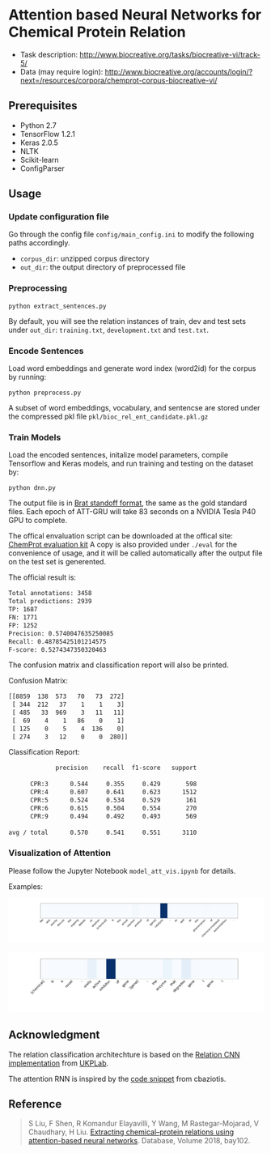 # Attention based Neural Networks for Chemical Protein Relation

* Task description: http://www.biocreative.org/tasks/biocreative-vi/track-5/
* Data (may require login): http://www.biocreative.org/accounts/login/?next=/resources/corpora/chemprot-corpus-biocreative-vi/


## Prerequisites

* Python 2.7
* TensorFlow 1.2.1
* Keras 2.0.5
* NLTK
* Scikit-learn
* ConfigParser

## Usage

### Update configuration file
 Go through the config file `config/main_config.ini` to modify the
 following paths
 accordingly.
 * `corpus_dir`: unzipped corpus directory
 * `out_dir`: the output directory of preprocessed file

### Preprocessing
```
python extract_sentences.py
```

By default, you will see the relation instances of train, dev and test
sets under `out_dir`: `training.txt`, `development.txt` and `test.txt`.

### Encode Sentences

Load word embeddings and generate word index (word2id) for the corpus by
 running:
```
python preprocess.py
```

A subset of word embeddings, vocabulary, and sentencse are stored under
the compressed pkl file
 `pkl/bioc_rel_ent_candidate.pkl.gz`

### Train Models

Load the encoded sentences, initalize model parameters, compile
Tensorflow and Keras models, and run training and testing on
the dataset by:

```
python dnn.py
```

The output file is in [Brat standoff format](http://brat.nlplab.org/standoff.html),
the same as the gold standard files. Each epoch of ATT-GRU will take 83
seconds on a NVIDIA Tesla P40 GPU to complete.


The offical envaluation script can be downloaded at the offical site:
 [ChemProt evaluation kit](http://www.biocreative.org/media/store/files/2017/evaluation-kit.zip)
A copy is also provided under `./eval` for the convenience of usage, and it will be called
automatically after the output file on the test set is generented.

The official result is:

```
Total annotations: 3458
Total predictions: 2939
TP: 1687
FN: 1771
FP: 1252
Precision: 0.5740047635250085
Recall: 0.48785425101214575
F-score: 0.5274347350320463
```

The confusion matrix and classification report will also be printed.

Confusion Matrix:
```
[[8859  138  573   70   73  272]
 [ 344  212   37    1    1    3]
 [ 485   33  969    3   11   11]
 [  69    4    1   86    0    1]
 [ 125    0    5    4  136    0]
 [ 274    3   12    0    0  280]]
```
Classification Report:
```
             precision    recall  f1-score   support

      CPR:3      0.544     0.355     0.429       598
      CPR:4      0.607     0.641     0.623      1512
      CPR:5      0.524     0.534     0.529       161
      CPR:6      0.615     0.504     0.554       270
      CPR:9      0.494     0.492     0.493       569

avg / total      0.570     0.541     0.551      3110

```

### Visualization of Attention

Please follow the Jupyter Notebook `model_att_vis.ipynb` for details.

Examples:

![attention-vis-6](png_examples/6.png?raw=true "Examples-6")

![attention-vis-96](png_examples/96.png?raw=true "Examples-96")



## Acknowledgment

The relation classification architechture is based on the
 [Relation CNN implementation](https://github.com/UKPLab/deeplearning4nlp-tutorial/tree/master/2017-07_Seminar/Session%203%20-%20Relation%20CNN)
from [UKPLab](https://github.com/UKPLab).

The attention RNN is inspired by the [code snippet](https://gist.github.com/cbaziotis/7ef97ccf71cbc14366835198c09809d2) from cbaziotis.

## Reference
> S Liu, F Shen,  R Komandur Elayavilli,  Y Wang, M Rastegar-Mojarad,  V Chaudhary,  H Liu. [Extracting chemical–protein relations using attention-based neural networks](https://doi.org/10.1093/database/bay102).  Database, Volume 2018, bay102.
